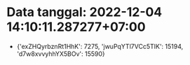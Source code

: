 # Data tanggal: 2022-12-04 14:10:11.287277+07:00

* {'exZHQyrbznRt1HhK': 7275, 'jwuPqYTl7VCc5TIK': 15194, 'd7w8xvvyhhYX5BOv': 15590}

